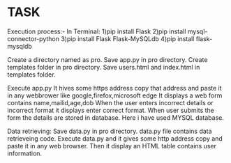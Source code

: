 # TASK
Execution process:-
In Terminal:
1)pip install Flask
2)pip install mysql-connector-python
3)pip install Flask Flask-MySQLdb
4)pip install flask-mysqldb

 Create a directory named as pro.
 Save app.py in pro directory.
 Create templates folder in pro directory.
 Save users.html and index.html in templates folder.

 Execute app.py 
 It hives some https address copy that address and paste it in any webbrower like google,firefox,microsoft edge
 It displays a web form contains name,mailid,age,dob 
 When the user enters incorrect details or incorrect format  it displays enter correct format.
 When user submits the form the details are stored in database. Here i have used MYSQL database.
 
 Data retrieving:
 Save data.py in pro directory.
 data.py file contains data retrieveing code.
 Execute  data.py and it gives some http address copy and paste it in any web browser. 
 Then it display an HTML table contains user information.
 

